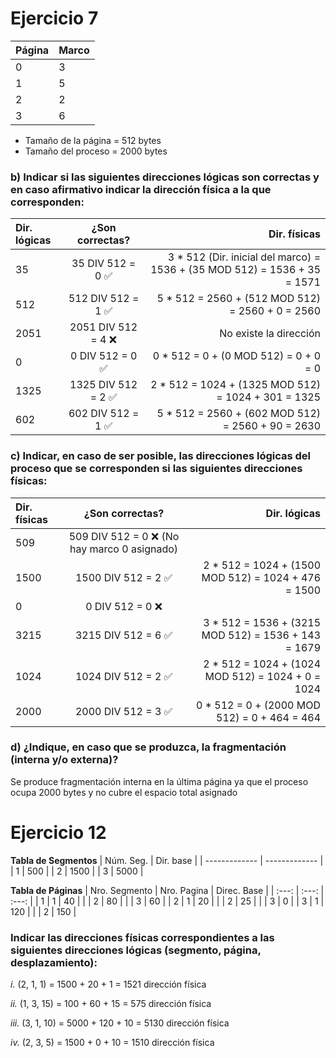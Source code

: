 # Ejercicio 7
| Página  | Marco |
| ------------- | ------------- |
| 0  | 3  |
| 1  | 5  |
| 2  | 2  |
| 3  | 6  |
- Tamaño de la página = 512 bytes
- Tamaño del proceso = 2000 bytes
### b) Indicar si las siguientes direcciones lógicas son correctas y en caso afirmativo indicar la dirección física a la que corresponden:
| Dir. lógicas | ¿Son correctas? | Dir. físicas |
| :---         |     :---:      |          ---: |
| 35 | 35 DIV 512 = 0 :white_check_mark: | 3 * 512 (Dir. inicial del marco) = 1536 + (35 MOD 512) = 1536 + 35 = 1571 |
| 512 | 512 DIV 512 = 1 :white_check_mark: | 5 * 512 = 2560 + (512 MOD 512) = 2560 + 0 = 2560 |
| 2051 | 2051 DIV 512 = 4 :x: | No existe la dirección |
| 0 | 0 DIV 512 = 0 :white_check_mark: | 0 * 512 = 0 + (0 MOD 512) = 0 + 0 = 0 |
| 1325 | 1325 DIV 512 = 2 :white_check_mark: | 2 * 512 = 1024 + (1325 MOD 512) = 1024 + 301 = 1325 |
| 602 | 602 DIV 512 = 1 :white_check_mark: | 5 * 512 = 2560 + (602 MOD 512) = 2560 + 90 = 2630 |
### c) Indicar, en caso de ser posible, las direcciones lógicas del proceso que se corresponden si las siguientes direcciones físicas:
| Dir. físicas | ¿Son correctas? | Dir. lógicas |
| :---         |     :---:      |          ---: |
| 509 | 509 DIV 512 = 0 :x: (No hay marco 0 asignado) | |
| 1500 | 1500 DIV 512 = 2 :white_check_mark: | 2 * 512 = 1024 + (1500 MOD 512) = 1024 + 476 = 1500 |
| 0 | 0 DIV 512 = 0 :x: | |
| 3215 | 3215 DIV 512 = 6 :white_check_mark: | 3 * 512 = 1536 + (3215 MOD 512) = 1536 + 143 = 1679 |
| 1024 | 1024 DIV 512 = 2 :white_check_mark: | 2 * 512 = 1024 + (1024 MOD 512) = 1024 + 0 = 1024 |
| 2000 | 2000 DIV 512 = 3 :white_check_mark: | 0 * 512 = 0 + (2000 MOD 512) = 0 + 464 = 464 |
### d) ¿Indique, en caso que se produzca, la fragmentación (interna y/o externa)?
Se produce fragmentación interna en la última página ya que el proceso ocupa 2000 bytes y no cubre el espacio total asignado

# Ejercicio 12
**Tabla de Segmentos**
| Núm. Seg. | Dir. base |
| ------------- | ------------- |
| 1  | 500 |
| 2  | 1500 |
| 3  | 5000 |

**Tabla de Páginas**
| Nro. Segmento | Nro. Pagina | Direc. Base |
| :---: | :---: | :---: |
| 1 | 1 | 40 |
|  | 2 | 80 |
| | 3 | 60 |
| 2 | 1 | 20 |
|  | 2 | 25 |
| | 3 | 0 |
| 3 | 1 | 120 |
|  | 2 | 150 |

### Indicar las direcciones físicas correspondientes a las siguientes direcciones lógicas (segmento, página, desplazamiento):
_i._ (2, 1, 1) = 1500 + 20 + 1 = 1521 dirección física

_ii._ (1, 3, 15) = 100 + 60 + 15 = 575 dirección física

_iii._ (3, 1, 10) = 5000 + 120 + 10 = 5130 dirección física

_iv._ (2, 3, 5) = 1500 + 0 + 10 = 1510 dirección física
